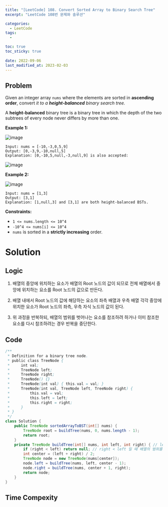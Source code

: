 ```yaml
---
title: "[LeetCode] 108. Convert Sorted Array to Binary Search Tree"
excerpt: "LeetCode 108번 문제와 솔루션"

categories:
  - LeetCode
tags:
  - 

toc: true
toc_sticky: true
 
date: 2022-09-06
last_modified_at: 2023-02-03
---
```

## **Problem**
Given an integer array `nums` where the elements are sorted in **ascending order**, convert *it to a **height-balanced** binary search tree.*

A **height-balanced** binary tree is a binary tree in which the depth of the two subtrees of every node never differs by more than one.

**Example 1:**

![image](https://user-images.githubusercontent.com/107045604/216587236-adf84e6a-716f-4831-85d3-bf45d77e2e0d.png)
```
Input: nums = [-10,-3,0,5,9]
Output: [0,-3,9,-10,null,5]
Explanation: [0,-10,5,null,-3,null,9] is also accepted:
```
![image](https://user-images.githubusercontent.com/107045604/216587296-70768d7b-5d53-4878-a580-058aa19997da.png)

**Example 2:**

![image](https://user-images.githubusercontent.com/107045604/216587420-5d29cc1f-47ec-43b5-95b2-0b2d09d5a19c.png)
```
Input: nums = [1,3]
Output: [3,1]
Explanation: [1,null,3] and [3,1] are both height-balanced BSTs.
```
**Constraints:**
- `1 <= nums.length <= 10^4`
- `-10^4 <= nums[i] <= 10^4`
- `nums` is sorted in a **strictly increasing** order.

# **Solution**
## **Logic**
1. 배열의 중앙에 위치하는 요소가 배열의 Root 노드의 값이 되므로 전체 배열에서 중앙에 위치하는 요소를 Root 노드의 값으로 만든다.

2. 배열 내에서 Root 노드의 값에 해당하는 요소의 좌측 배열과 우측 배열 각각 중앙에 위치한 요소가 Root 노드의 좌측, 우측 자식 노드의 값이 된다.

3. 위 과정을 반복하되, 배열의 범위를 벗어나는 요소를 참조하려 하거나 이미 참조한 요소를 다시 참조하려는 경우 반복을 중단한다.
## **Code**
```java
/**
 * Definition for a binary tree node.
 * public class TreeNode {
 *     int val;
 *     TreeNode left;
 *     TreeNode right;
 *     TreeNode() {}
 *     TreeNode(int val) { this.val = val; }
 *     TreeNode(int val, TreeNode left, TreeNode right) {
 *         this.val = val;
 *         this.left = left;
 *         this.right = right;
 *     }
 * }
 */
class Solution {
    public TreeNode sortedArrayToBST(int[] nums) {
        TreeNode root = buildTree(nums, 0, nums.length - 1);
        return root;
    }
    private TreeNode buildTree(int[] nums, int left, int right) { // left, right는 배열 속 인덱스
        if (right < left) return null; // right < left 일 때 배열의 범위를 벗어난 요소를 참조하거나 참조했던 요소를 다시 참조하는 꼴
        int center = (left + right) / 2;
        TreeNode node = new TreeNode(nums[center]);
        node.left = buildTree(nums, left, center - 1);
        node.right = buildTree(nums, center + 1, right);
        return node;
    }
}
```
## **Time Compexity**